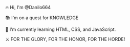 🔥 Hi, I'm @Danilo664

📚 I'm on a quest for KNOWLEDGE

🌱 I'm currently learning HTML, CSS, and JavaScript.

⚔️ FOR THE GLORY, FOR THE HONOR, FOR THE HORDE!

